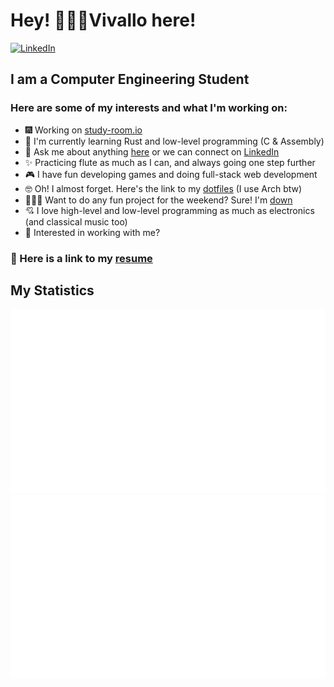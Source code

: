 # Hey! 🙋🏻‍♂️Vivallo here!
[<img alt="LinkedIn" src="https://img.shields.io/badge/linkedin%20-%230077B5.svg?&style=for-the-badge&logo=linkedin&logoColor=white"/>](https://bit.ly/3j66uxg)



## I am a Computer Engineering Student
### Here are some of my interests and what I'm working on: 

- 🎆 Working on [study-room.io](https://github.com/Vivallo04/study-room.io)
- 🌱 I'm currently learning Rust and low-level programming (C & Assembly) 
- 💭 Ask me about anything [here](https://github.com/Vivallo04/Vivallo04/issues/new) or we can connect on [LinkedIn](https://bit.ly/3zm1YjA)
- ✨ Practicing flute as much as I can, and always going one step further
- 🎮 I have fun developing games and doing full-stack web development
- 🤓 Oh! I almost forget. Here's the link to my [dotfiles](https://github.com/Vivallo04/dotfiles) (I use Arch btw)
- 👨🏻‍💻 Want to do any fun project for the weekend? Sure! I'm [down](https://discordapp.com/users/521712126058823701)
- 💘 I love high-level and low-level programming as much as electronics (and classical music too)
- 💼 Interested in working with me?  

### 🚀 Here is a link to my [resume](https://drive.google.com/file/d/1cG-DIguIwvO7GfE2lnyvj98ObJ1lHbLr/view?usp=sharing)

## My Statistics
![](https://github.com/Vivallo04/stats/blob/master/generated/overview.svg)
![](https://github.com/Vivallo04/stats/blob/master/generated/languages.svg)
